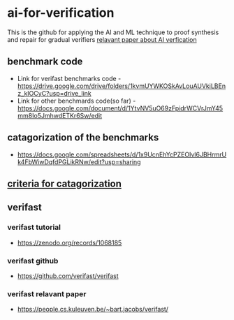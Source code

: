 # ai-for-verification
This is the github for applying the AI and ML technique to proof synthesis and repair for gradual verifiers
 [relavant paper about AI verfication](https://docs.google.com/document/d/16jJQRmn3wdS32sVm6E0tbiLfklzGGjq477zxIOceNmw/edit?usp=sharing)

## benchmark code
* Link for verifast benchmarks code - https://drive.google.com/drive/folders/1kvmUYWKOSkAvLouAUVkiLBEnz_kIOCyC?usp=drive_link
* Link for other benchmards code(so far) -https://docs.google.com/document/d/1YtvNV5uO69zFpidrWCVrJmY45mm8Io5JmhwdETKr6Sw/edit
## catagorization of the benchmarks
* https://docs.google.com/spreadsheets/d/1x9UcnEhYcPZEOIvl6JBHrmrUk4FbWiwDqfdPGLikRNw/edit?usp=sharing
## [criteria for catagorization](https://docs.google.com/document/d/1xChFtlseYdnfJKehhrdEoeKIBxl0KIvL6Xrhy4Bnkqw/edit)



## verifast

### verifast tutorial 
* https://zenodo.org/records/1068185
### verifast github
* https://github.com/verifast/verifast
### verifast relavant paper
* https://people.cs.kuleuven.be/~bart.jacobs/verifast/




